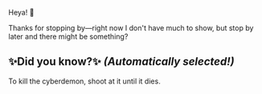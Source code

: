 Heya! 👋

Thanks for stopping by—right now I don't have much to show, but stop by later and there might be something?

## ✨Did you know?✨ *(Automatically selected!)*

To kill the cyberdemon, shoot at it until it dies.
